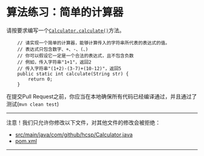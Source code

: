 # 算法练习：简单的计算器

请按要求编写一个[`Calculator.calculate()`](https://github.com/hcsp/simple-calculator/blob/master/src/main/java/com/github/hcsp/Calculator.java)方法。

```
    // 请实现一个简单的计算器，能够计算传入的字符串所代表的表达式的值。
    // 表达式只包含数字、+、-、(、)
    // 你可以假设它一定是一个合法的表达式，且不包含负数
    // 例如，传入字符串"1+1"，返回2
    // 传入字符串"(1+2)-(3-7)+(10-12)"，返回5
    public static int calculate(String str) {
        return 0;
    }
```

在提交Pull Request之前，你应当在本地确保所有代码已经编译通过，并且通过了测试(`mvn clean test`)

-----
注意！我们只允许你修改以下文件，对其他文件的修改会被拒绝：
- [src/main/java/com/github/hcsp/Calculator.java](https://github.com/hcsp/simple-calculator/blob/master/src/main/java/com/github/hcsp/Calculator.java)
- [pom.xml](https://github.com/hcsp/simple-calculator/blob/master/pom.xml)
-----

